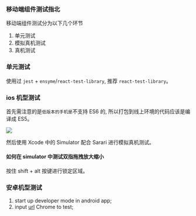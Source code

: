 <!--
abbrlink: x2orssyg
-->

### 移动端组件测试指北

移动端组件测试分为以下几个环节

1. 单元测试
2. 模拟真机测试
3. 真机测试

### 单元测试

使用过 `jest` + `ensyme`/`react-test-library`, 推荐 `react-test-library`。

### ios 机型测试

首先需注意的是`低版本的手机是`不支持 ES6 的, 所以打包到线上环境的代码应该是编译成 ES5。

![](http://with.muyunyun.cn/fcec13352f1a210d2f9718281ffca685.jpg)

然后使用 Xcode 中的 Simulator 配合 Sarari 进行模拟真机测试。

#### 如何在 simulator 中测试双指拖拽放大缩小

按住 shift + alt 按键进行锁定区域。

### 安卓机型测试

1. start up developer mode in android app;
2. input [url](chrome://inspect) Chrome to test;
